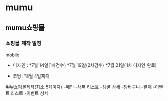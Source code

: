 # mumu

## mumu쇼핑몰

### 쇼핑몰 제작 일정

mobile

- 디자인 :
  *7월 14일(1차검수)
  *7월 19일(2차검수)
  *7월 21일(1차 디자인 완료)

- 코딩:
  *8월 4일까지

###쇼핑몰제작(최소 5페이지)
-메인
-상품 리스트
-상품 상세
-장바구니
-결제
-이벤트 리스트
-이벤트 상세